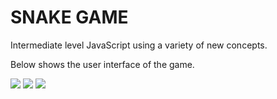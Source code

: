 # SNAKE GAME

Intermediate level JavaScript using a variety of new concepts.

Below shows the user interface of the game.

<img src="./readmeAssets/1.jpg" />
<img src="./readmeAssets/2.jpg" />
<img src="./readmeAssets/3.jpg" />
